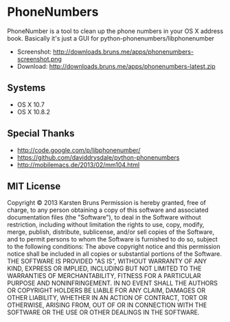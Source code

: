 PhoneNumbers
============
PhoneNumber is a tool to clean up the phone numbers in your OS X address book. Basically it's just a GUI for python-phonenumbers/libphonenumber

* Screenshot: http://downloads.bruns.me/apps/phonenumbers-screenshot.png
* Download: http://downloads.bruns.me/apps/phonenumbers-latest.zip


Systems
-------

* OS X 10.7
* OS X 10.8.2


Special Thanks
-----------
* http://code.google.com/p/libphonenumber/
* https://github.com/daviddrysdale/python-phonenumbers
* http://mobilemacs.de/2013/02/mm104.html


MIT License
-----------
Copyright © 2013 Karsten Bruns
Permission is hereby granted, free of charge, to any person obtaining a copy of this software and associated documentation files (the "Software"), to deal in the Software without restriction, including without limitation the rights to use, copy, modify, merge, publish, distribute, sublicense, and/or sell copies of the Software, and to permit persons to whom the Software is furnished to do so, subject to the following conditions:
The above copyright notice and this permission notice shall be included in all copies or substantial portions of the Software.
THE SOFTWARE IS PROVIDED "AS IS", WITHOUT WARRANTY OF ANY KIND, EXPRESS OR IMPLIED, INCLUDING BUT NOT LIMITED TO THE WARRANTIES OF MERCHANTABILITY, FITNESS FOR A PARTICULAR PURPOSE AND NONINFRINGEMENT. IN NO EVENT SHALL THE AUTHORS OR COPYRIGHT HOLDERS BE LIABLE FOR ANY CLAIM, DAMAGES OR OTHER LIABILITY, WHETHER IN AN ACTION OF CONTRACT, TORT OR OTHERWISE, ARISING FROM, OUT OF OR IN CONNECTION WITH THE SOFTWARE OR THE USE OR OTHER DEALINGS IN THE SOFTWARE.
